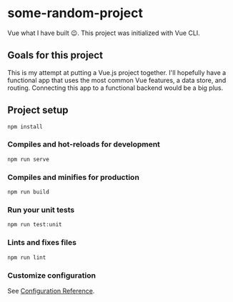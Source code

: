 # some-random-project
Vue what I have built 😉.  This project was initialized with Vue CLI. 


## Goals for this project
This is my attempt at putting a Vue.js project together.  I'll hopefully have a functional app that uses the most common Vue features, a data store, and routing.  Connecting this app to a functional backend would be a big plus.


## Project setup
```
npm install
```

### Compiles and hot-reloads for development
```
npm run serve
```

### Compiles and minifies for production
```
npm run build
```

### Run your unit tests
```
npm run test:unit
```

### Lints and fixes files
```
npm run lint
```

### Customize configuration
See [Configuration Reference](https://cli.vuejs.org/config/).
